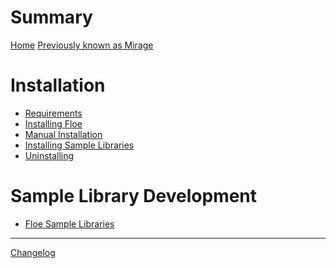 <!--
SPDX-FileCopyrightText: 2024 Sam Windell
SPDX-License-Identifier: GPL-3.0-or-later
-->

# Summary

[Home](./home.md)
[Previously known as Mirage](./mirage.md)

# Installation
- [Requirements](./installation/requirements.md)
- [Installing Floe](./installation/installing-floe.md)
- [Manual Installation](./installation/manual-install.md)
- [Installing Sample Libraries](./installation/installing-libraries.md)
- [Uninstalling](./installation/uninstalling.md)

# Sample Library Development
- [Floe Sample Libraries](./sample-library-format.md)

-----------

[Changelog](./changelog.md)
